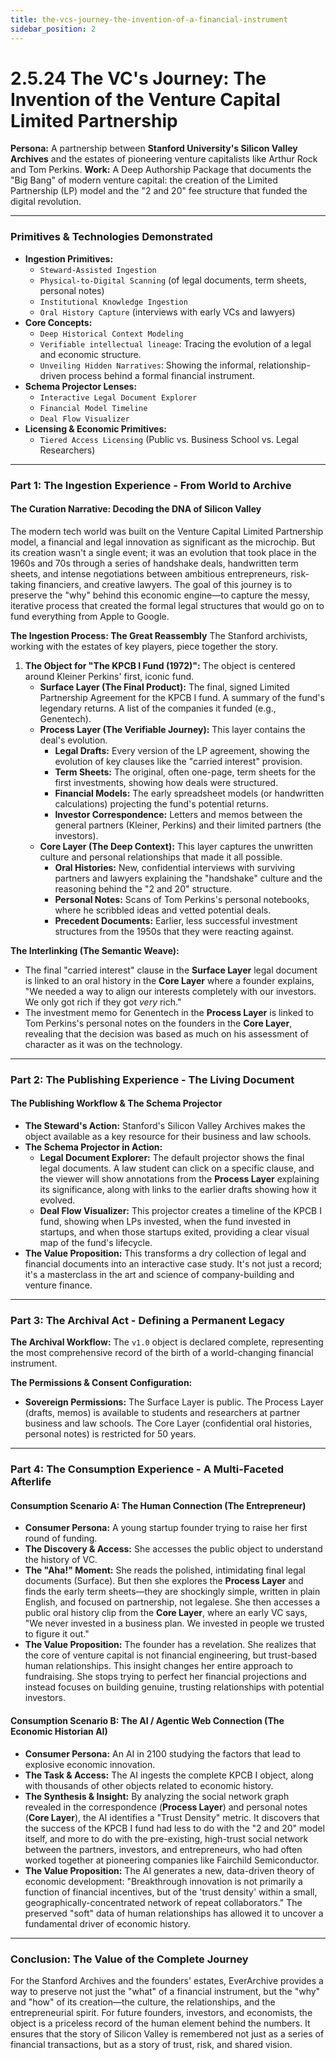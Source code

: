 ```yaml
---
title: the-vcs-journey-the-invention-of-a-financial-instrument
sidebar_position: 2
---
```


# 2.5.24 The VC's Journey: The Invention of the Venture Capital Limited Partnership

**Persona:** A partnership between **Stanford University's Silicon Valley Archives** and the estates of pioneering venture capitalists like Arthur Rock and Tom Perkins.
**Work:** A Deep Authorship Package that documents the "Big Bang" of modern venture capital: the creation of the Limited Partnership (LP) model and the "2 and 20" fee structure that funded the digital revolution.

---

### **Primitives & Technologies Demonstrated**

*   **Ingestion Primitives:**
    *   `Steward-Assisted Ingestion`
    *   `Physical-to-Digital Scanning` (of legal documents, term sheets, personal notes)
    *   `Institutional Knowledge Ingestion`
    *   `Oral History Capture` (interviews with early VCs and lawyers)
*   **Core Concepts:**
    *   `Deep Historical Context Modeling`
    *   `Verifiable intellectual lineage`: Tracing the evolution of a legal and economic structure.
    *   `Unveiling Hidden Narratives`: Showing the informal, relationship-driven process behind a formal financial instrument.
*   **Schema Projector Lenses:**
    *   `Interactive Legal Document Explorer`
    *   `Financial Model Timeline`
    *   `Deal Flow Visualizer`
*   **Licensing & Economic Primitives:**
    *   `Tiered Access Licensing` (Public vs. Business School vs. Legal Researchers)

---

### **Part 1: The Ingestion Experience - From World to Archive**

#### **The Curation Narrative: Decoding the DNA of Silicon Valley**
The modern tech world was built on the Venture Capital Limited Partnership model, a financial and legal innovation as significant as the microchip. But its creation wasn't a single event; it was an evolution that took place in the 1960s and 70s through a series of handshake deals, handwritten term sheets, and intense negotiations between ambitious entrepreneurs, risk-taking financiers, and creative lawyers. The goal of this journey is to preserve the "why" behind this economic engine—to capture the messy, iterative process that created the formal legal structures that would go on to fund everything from Apple to Google.

**The Ingestion Process: The Great Reassembly**
The Stanford archivists, working with the estates of key players, piece together the story.

1.  **The Object for "The KPCB I Fund (1972)":** The object is centered around Kleiner Perkins' first, iconic fund.
    *   **Surface Layer (The Final Product):** The final, signed Limited Partnership Agreement for the KPCB I fund. A summary of the fund's legendary returns. A list of the companies it funded (e.g., Genentech).
    *   **Process Layer (The Verifiable Journey):** This layer contains the deal's evolution.
        *   **Legal Drafts:** Every version of the LP agreement, showing the evolution of key clauses like the "carried interest" provision.
        *   **Term Sheets:** The original, often one-page, term sheets for the first investments, showing how deals were structured.
        *   **Financial Models:** The early spreadsheet models (or handwritten calculations) projecting the fund's potential returns.
        *   **Investor Correspondence:** Letters and memos between the general partners (Kleiner, Perkins) and their limited partners (the investors).
    *   **Core Layer (The Deep Context):** This layer captures the unwritten culture and personal relationships that made it all possible.
        *   **Oral Histories:** New, confidential interviews with surviving partners and lawyers explaining the "handshake" culture and the reasoning behind the "2 and 20" structure.
        *   **Personal Notes:** Scans of Tom Perkins's personal notebooks, where he scribbled ideas and vetted potential deals.
        *   **Precedent Documents:** Earlier, less successful investment structures from the 1950s that they were reacting against.

**The Interlinking (The Semantic Weave):**
*   The final "carried interest" clause in the **Surface Layer** legal document is linked to an oral history in the **Core Layer** where a founder explains, "We needed a way to align our interests completely with our investors. We only got rich if they got *very* rich."
*   The investment memo for Genentech in the **Process Layer** is linked to Tom Perkins's personal notes on the founders in the **Core Layer**, revealing that the decision was based as much on his assessment of character as it was on the technology.

---

### **Part 2: The Publishing Experience - The Living Document**

#### **The Publishing Workflow & The Schema Projector**
*   **The Steward's Action:** Stanford's Silicon Valley Archives makes the object available as a key resource for their business and law schools.
*   **The Schema Projector in Action:**
    *   **Legal Document Explorer:** The default projector shows the final legal documents. A law student can click on a specific clause, and the viewer will show annotations from the **Process Layer** explaining its significance, along with links to the earlier drafts showing how it evolved.
    *   **Deal Flow Visualizer:** This projector creates a timeline of the KPCB I fund, showing when LPs invested, when the fund invested in startups, and when those startups exited, providing a clear visual map of the fund's lifecycle.
*   **The Value Proposition:** This transforms a dry collection of legal and financial documents into an interactive case study. It's not just a record; it's a masterclass in the art and science of company-building and venture finance.

---

### **Part 3: The Archival Act - Defining a Permanent Legacy**

**The Archival Workflow:**
The `v1.0` object is declared complete, representing the most comprehensive record of the birth of a world-changing financial instrument.

**The Permissions & Consent Configuration:**
*   **Sovereign Permissions:** The Surface Layer is public. The Process Layer (drafts, memos) is available to students and researchers at partner business and law schools. The Core Layer (confidential oral histories, personal notes) is restricted for 50 years.

---

### **Part 4: The Consumption Experience - A Multi-Faceted Afterlife**

#### **Consumption Scenario A: The Human Connection (The Entrepreneur)**
*   **Consumer Persona:** A young startup founder trying to raise her first round of funding.
*   **The Discovery & Access:** She accesses the public object to understand the history of VC.
*   **The "Aha!" Moment:** She reads the polished, intimidating final legal documents (Surface). But then she explores the **Process Layer** and finds the early term sheets—they are shockingly simple, written in plain English, and focused on partnership, not legalese. She then accesses a public oral history clip from the **Core Layer**, where an early VC says, "We never invested in a business plan. We invested in people we trusted to figure it out."
*   **The Value Proposition:** The founder has a revelation. She realizes that the core of venture capital is not financial engineering, but trust-based human relationships. This insight changes her entire approach to fundraising. She stops trying to perfect her financial projections and instead focuses on building genuine, trusting relationships with potential investors.

#### **Consumption Scenario B: The AI / Agentic Web Connection (The Economic Historian AI)**
*   **Consumer Persona:** An AI in 2100 studying the factors that lead to explosive economic innovation.
*   **The Task & Access:** The AI ingests the complete KPCB I object, along with thousands of other objects related to economic history.
*   **The Synthesis & Insight:** By analyzing the social network graph revealed in the correspondence (**Process Layer**) and personal notes (**Core Layer**), the AI identifies a "Trust Density" metric. It discovers that the success of the KPCB I fund had less to do with the "2 and 20" model itself, and more to do with the pre-existing, high-trust social network between the partners, investors, and entrepreneurs, who had often worked together at pioneering companies like Fairchild Semiconductor.
*   **The Value Proposition:** The AI generates a new, data-driven theory of economic development: "Breakthrough innovation is not primarily a function of financial incentives, but of the 'trust density' within a small, geographically-concentrated network of repeat collaborators." The preserved "soft" data of human relationships has allowed it to uncover a fundamental driver of economic history.

---

### **Conclusion: The Value of the Complete Journey**
For the Stanford Archives and the founders' estates, EverArchive provides a way to preserve not just the "what" of a financial instrument, but the "why" and "how" of its creation—the culture, the relationships, and the entrepreneurial spirit. For future founders, investors, and economists, the object is a priceless record of the human element behind the numbers. It ensures that the story of Silicon Valley is remembered not just as a series of financial transactions, but as a story of trust, risk, and shared vision.